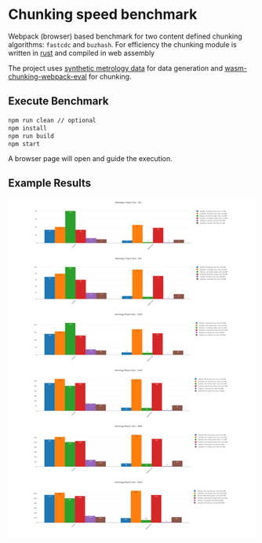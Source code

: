 # Chunking speed benchmark

Webpack (browser) based benchmark for two content defined chunking algorithms: `fastcdc` and `buzhash`. For efficiency the chunking module is written in [rust](https://github.com/dstanesc/wasm-chunking-eval) and compiled in web assembly

The project uses [synthetic metrology data](https://www.npmjs.com/package/@dstanesc/fake-metrology-data) for data generation and [wasm-chunking-webpack-eval](https://www.npmjs.com/package/@dstanesc/wasm-chunking-webpack-eval) for chunking.



## Execute Benchmark

```
npm run clean // optional
npm install
npm run build
npm start
```

A browser page will open and guide the execution.

##  Example Results

![](./img/chunking-speed.png)


